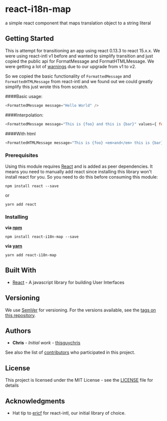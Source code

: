 # react-i18n-map
a simple react component that maps translation object to a string literal

## Getting Started

This is attempt for transitioning an app using react 0.13.3 to react 15.x.x.  We were using react-intl v1 before and wanted to simplify transition and just copied the public api for FormatMessage and FormatHTMLMessage.   We were getting a lot of [warnings](https://github.com/yahoo/react-intl/issues/619) due to our upgrade from v1 to v2. 

So we copied the basic functionality of `FormattedMessage` and `FormattedHTMLMessage` from react-intl and we found out we could greatly simplify this just wrote this from scratch.

####Basic usage:
```javascript
<FormattedMessage message="Hello World" />
```

####Interpolation:
```javascript
<FormattedMessage message="This is {foo} and this is {bar}" values={ foo: 1, bar: 2 } />
```

####With html
```javascript
<FormattedHTMLMessage message="This is {foo} <em>and</em> this is {bar}" values={ foo: 1, bar: 2 } />
```


### Prerequisites

Using this module requires [React](https://facebook.github.io/react/) and is added as peer dependencies.  It means you need to manually add react since installing this library won't install react for you. So you need to do this before consuming this module:

```console
npm install react --save
```

or

```console
yarn add react
```

### Installing

**via [npm](https://www.npmjs.com/package/npm)**

```console
npm install react-i18n-map --save
```

**via [yarn](https://yarnpkg.com/)**

```console
yarn add react-i18n-map
```


## Built With

* [React](https://facebook.github.io/react/) - A javascript library for building User Interfaces

## Versioning

We use [SemVer](http://semver.org/) for versioning. For the versions available, see the [tags on this repository](https://github.com/ayosdev/react-i18n-map/tags). 

## Authors

* **Chris** - *Initial work* - [thisguychris](https://github.com/thisguychris)

See also the list of [contributors](https://github.com/ayosdev/react-i18n-map/contributors) who participated in this project.

## License

This project is licensed under the MIT License - see the [LICENSE](LICENSE) file for details

## Acknowledgments

* Hat tip to [ericf](https://github.com/ericf) for react-intl, our initial library of choice.

